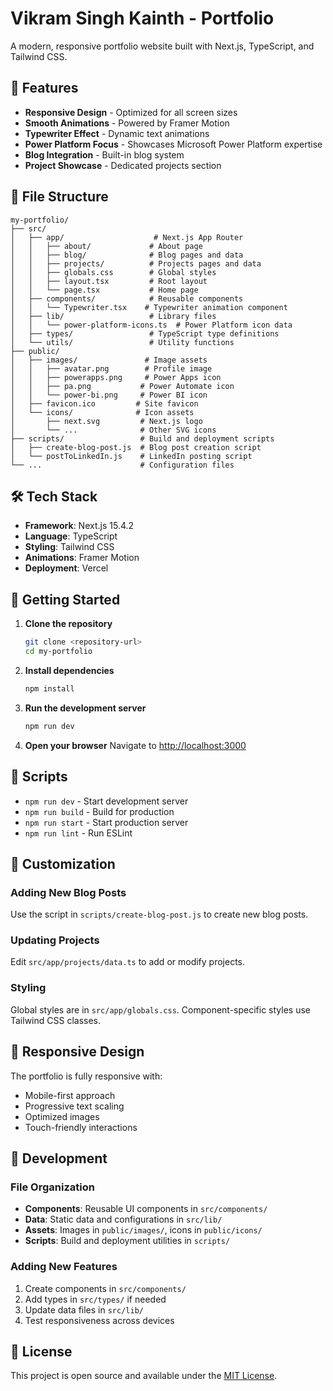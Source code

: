 # Vikram Singh Kainth - Portfolio

A modern, responsive portfolio website built with Next.js, TypeScript, and Tailwind CSS.

## 🚀 Features

- **Responsive Design** - Optimized for all screen sizes
- **Smooth Animations** - Powered by Framer Motion
- **Typewriter Effect** - Dynamic text animations
- **Power Platform Focus** - Showcases Microsoft Power Platform expertise
- **Blog Integration** - Built-in blog system
- **Project Showcase** - Dedicated projects section

## 📁 File Structure

```
my-portfolio/
├── src/
│   ├── app/                    # Next.js App Router
│   │   ├── about/             # About page
│   │   ├── blog/              # Blog pages and data
│   │   ├── projects/          # Projects pages and data
│   │   ├── globals.css        # Global styles
│   │   ├── layout.tsx         # Root layout
│   │   └── page.tsx           # Home page
│   ├── components/            # Reusable components
│   │   └── Typewriter.tsx    # Typewriter animation component
│   ├── lib/                   # Library files
│   │   └── power-platform-icons.ts  # Power Platform icon data
│   ├── types/                 # TypeScript type definitions
│   └── utils/                 # Utility functions
├── public/
│   ├── images/               # Image assets
│   │   ├── avatar.png        # Profile image
│   │   ├── powerapps.png     # Power Apps icon
│   │   ├── pa.png           # Power Automate icon
│   │   └── power-bi.png     # Power BI icon
│   ├── favicon.ico         # Site favicon
│   └── icons/              # Icon assets
│       ├── next.svg         # Next.js logo
│       └── ...              # Other SVG icons
├── scripts/                 # Build and deployment scripts
│   ├── create-blog-post.js  # Blog post creation script
│   └── postToLinkedIn.js    # LinkedIn posting script
└── ...                      # Configuration files
```

## 🛠️ Tech Stack

- **Framework**: Next.js 15.4.2
- **Language**: TypeScript
- **Styling**: Tailwind CSS
- **Animations**: Framer Motion
- **Deployment**: Vercel

## 🚀 Getting Started

1. **Clone the repository**
   ```bash
   git clone <repository-url>
   cd my-portfolio
   ```

2. **Install dependencies**
   ```bash
   npm install
   ```

3. **Run the development server**
   ```bash
   npm run dev
   ```

4. **Open your browser**
   Navigate to [http://localhost:3000](http://localhost:3000)

## 📝 Scripts

- `npm run dev` - Start development server
- `npm run build` - Build for production
- `npm run start` - Start production server
- `npm run lint` - Run ESLint

## 🎨 Customization

### Adding New Blog Posts
Use the script in `scripts/create-blog-post.js` to create new blog posts.

### Updating Projects
Edit `src/app/projects/data.ts` to add or modify projects.

### Styling
Global styles are in `src/app/globals.css`. Component-specific styles use Tailwind CSS classes.

## 📱 Responsive Design

The portfolio is fully responsive with:
- Mobile-first approach
- Progressive text scaling
- Optimized images
- Touch-friendly interactions

## 🔧 Development

### File Organization
- **Components**: Reusable UI components in `src/components/`
- **Data**: Static data and configurations in `src/lib/`
- **Assets**: Images in `public/images/`, icons in `public/icons/`
- **Scripts**: Build and deployment utilities in `scripts/`

### Adding New Features
1. Create components in `src/components/`
2. Add types in `src/types/` if needed
3. Update data files in `src/lib/`
4. Test responsiveness across devices

## 📄 License

This project is open source and available under the [MIT License](LICENSE).
